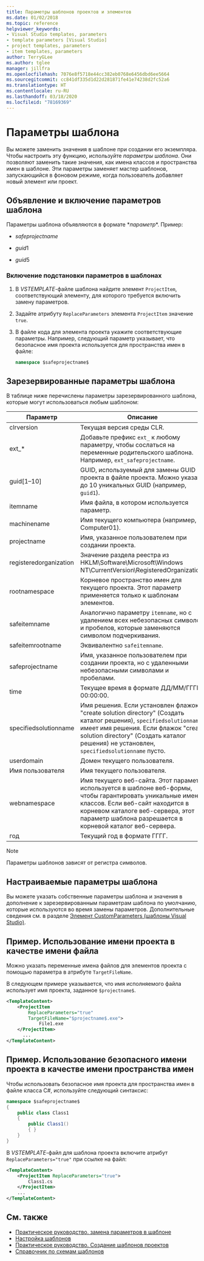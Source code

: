 ```yaml
---
title: Параметры шаблонов проектов и элементов
ms.date: 01/02/2018
ms.topic: reference
helpviewer_keywords:
- Visual Studio templates, parameters
- template parameters [Visual Studio]
- project templates, parameters
- item templates, parameters
author: TerryGLee
ms.author: tglee
manager: jillfra
ms.openlocfilehash: 7076e8f5718e44cc382eb0768e6456dbd6ee5664
ms.sourcegitcommit: cc841df335d1d22d281871fe41e74238d2fc52a6
ms.translationtype: HT
ms.contentlocale: ru-RU
ms.lasthandoff: 03/18/2020
ms.locfileid: "78169369"
---
```

# <a name="template-parameters"></a>Параметры шаблона

Вы можете заменить значения в шаблоне при создании его экземпляра. Чтобы настроить эту функцию, используйте *параметры шаблона*. Они позволяют заменить такие значения, как имена классов и пространства имен в шаблоне. Эти параметры заменяет мастер шаблонов, запускающийся в фоновом режиме, когда пользователь добавляет новый элемент или проект.

## <a name="declare-and-enable-template-parameters"></a>Объявление и включение параметров шаблона

Параметры шаблона объявляются в формате $*параметр*$. Пример:

- $safeprojectname$

- $guid1$

- $guid5$

### <a name="enable-parameter-substitution-in-templates"></a>Включение подстановки параметров в шаблонах

1. В *VSTEMPLATE*-файле шаблона найдите элемент `ProjectItem`, соответствующий элементу, для которого требуется включить замену параметров.

1. Задайте атрибуту `ReplaceParameters` элемента `ProjectItem` значение `true`.

1. В файле кода для элемента проекта укажите соответствующие параметры. Например, следующий параметр указывает, что безопасное имя проекта используется для пространства имен в файле:

    ```csharp
    namespace $safeprojectname$
    ```

## <a name="reserved-template-parameters"></a>Зарезервированные параметры шаблона

В таблице ниже перечислены параметры зарезервированного шаблона, которые могут использоваться любым шаблоном:

|Параметр|Описание|
|---------------|-----------------|
|clrversion|Текущая версия среды CLR.|
|ext_*|Добавьте префикс `ext_` к любому параметру, чтобы сослаться на переменные родительского шаблона. Например, `ext_safeprojectname`.|
|guid[1–10]|GUID, используемый для замены GUID проекта в файле проекта. Можно указать до 10 уникальных GUID (например, `guid1`).|
|itemname|Имя файла, в котором используется параметр.|
|machinename|Имя текущего компьютера (например, Computer01).|
|projectname|Имя, указанное пользователем при создании проекта.|
|registeredorganization|Значение раздела реестра из HKLM\Software\Microsoft\Windows NT\CurrentVersion\RegisteredOrganization.|
|rootnamespace|Корневое пространство имен для текущего проекта. Этот параметр применяется только к шаблонам элементов.|
|safeitemname|Аналогично параметру `itemname`, но с удалением всех небезопасных символов и пробелов, которые заменяются символом подчеркивания.|
|safeitemrootname|Эквивалентно `safeitemname`.|
|safeprojectname|Имя, указанное пользователем при создании проекта, но с удаленными небезопасными символами и пробелами.|
|time|Текущее время в формате ДД/ММ/ГГГГ 00:00:00.|
|specifiedsolutionname|Имя решения. Если установлен флажок "create solution directory" (Создать каталог решения), `specifiedsolutionname` имеет имя решения. Если флажок "create solution directory" (Создать каталог решения) не установлен, `specifiedsolutionname` пусто.|
|userdomain|Домен текущего пользователя.|
|Имя пользователя|Имя текущего пользователя.|
|webnamespace|Имя текущего веб-сайта. Этот параметр используется в шаблоне веб-формы, чтобы гарантировать уникальные имена классов. Если веб-сайт находится в корневом каталоге веб-сервера, этот параметр шаблона разрешается в корневой каталог веб-сервера.|
|год|Текущий год в формате ГГГГ.|

> [!NOTE]
> Параметры шаблонов зависят от регистра символов.

## <a name="custom-template-parameters"></a>Настраиваемые параметры шаблона

Вы можете указать собственные параметры шаблона и значения в дополнение к зарезервированным параметрам шаблона по умолчанию, которые используются во время замены параметров. Дополнительные сведения см. в разделе [Элемент CustomParameters (шаблоны Visual Studio)](../extensibility/customparameters-element-visual-studio-templates.md).

## <a name="example-use-the-project-name-for-a-file-name"></a>Пример. Использование имени проекта в качестве имени файла

Можно указать переменные имена файлов для элементов проекта с помощью параметра в атрибуте `TargetFileName`.

В следующем примере указывается, что имя исполняемого файла использует имя проекта, заданное `$projectname$`.

```xml
<TemplateContent>
    <ProjectItem
        ReplaceParameters="true"
        TargetFileName="$projectname$.exe">
            File1.exe
    </ProjectItem>
      ...
</TemplateContent>
```

## <a name="example-use-the-safe-project-name-for-the-namespace-name"></a>Пример. Использование безопасного имени проекта в качестве имени пространства имен

Чтобы использовать безопасное имя проекта для пространства имен в файле класса C#, используйте следующий синтаксис:

```csharp
namespace $safeprojectname$
{
    public class Class1
    {
        public Class1()
        { }
    }
}
```

В *VSTEMPLATE*-файл для шаблона проекта включите атрибут `ReplaceParameters="true"` при ссылке на файл:

```xml
<TemplateContent>
    <ProjectItem ReplaceParameters="true">
        Class1.cs
    </ProjectItem>
    ...
</TemplateContent>
```

## <a name="see-also"></a>См. также

- [Практическое руководство. замена параметров в шаблоне](how-to-substitute-parameters-in-a-template.md)
- [Настройка шаблонов](../ide/customizing-project-and-item-templates.md)
- [Практическое руководство. Создание шаблонов проектов](../ide/how-to-create-project-templates.md)
- [Справочник по схемам шаблонов](../extensibility/visual-studio-template-schema-reference.md)
